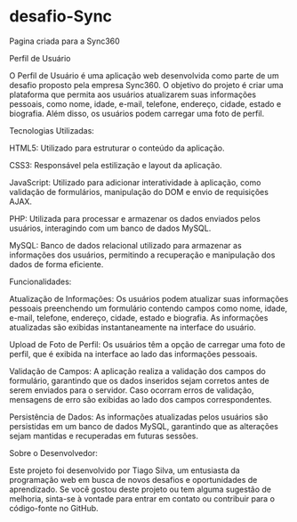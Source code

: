 # desafio-Sync
 Pagina criada para a Sync360


Perfil de Usuário

O Perfil de Usuário é uma aplicação web desenvolvida como parte de um desafio proposto pela empresa Sync360. O objetivo do projeto é criar uma plataforma que permita aos usuários atualizarem suas informações pessoais, como nome, idade, e-mail, telefone, endereço, cidade, estado e biografia. Além disso, os usuários podem carregar uma foto de perfil.

Tecnologias Utilizadas:

HTML5: Utilizado para estruturar o conteúdo da aplicação.

CSS3: Responsável pela estilização e layout da aplicação.

JavaScript: Utilizado para adicionar interatividade à aplicação, como validação de formulários, manipulação do DOM e envio de requisições AJAX.

PHP: Utilizada para processar e armazenar os dados enviados pelos usuários, interagindo com um banco de dados MySQL.

MySQL: Banco de dados relacional utilizado para armazenar as informações dos usuários, permitindo a recuperação e manipulação dos dados de forma eficiente.

Funcionalidades:

Atualização de Informações: Os usuários podem atualizar suas informações pessoais preenchendo um formulário contendo campos como nome, idade, e-mail, telefone, endereço, cidade, estado e biografia. As informações atualizadas são exibidas instantaneamente na interface do usuário.

Upload de Foto de Perfil: Os usuários têm a opção de carregar uma foto de perfil, que é exibida na interface ao lado das informações pessoais.

Validação de Campos: A aplicação realiza a validação dos campos do formulário, garantindo que os dados inseridos sejam corretos antes de serem enviados para o servidor. Caso ocorram erros de validação, mensagens de erro são exibidas ao lado dos campos correspondentes.

Persistência de Dados: As informações atualizadas pelos usuários são persistidas em um banco de dados MySQL, garantindo que as alterações sejam mantidas e recuperadas em futuras sessões.

Sobre o Desenvolvedor:

Este projeto foi desenvolvido por Tiago Silva, um entusiasta da programação web em busca de novos desafios e oportunidades de aprendizado. Se você gostou deste projeto ou tem alguma sugestão de melhoria, sinta-se à vontade para entrar em contato ou contribuir para o código-fonte no GitHub.
